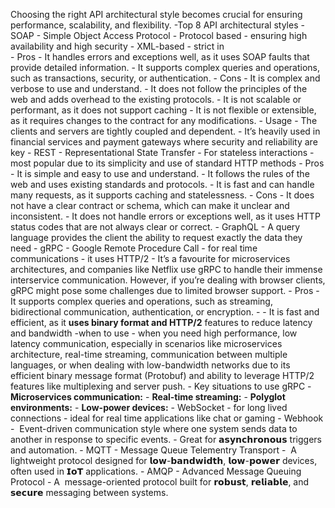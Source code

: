Choosing the right API architectural style becomes crucial for ensuring performance, scalability, and flexibility.
-Top 8 API architectural styles
	- SOAP 
		- Simple Object Access Protocol
		- Protocol based 
		- ensuring high availability and high security
		- XML-based
		- strict in  
		- Pros
			- It handles errors and exceptions well, as it uses SOAP faults that provide detailed information.
			- It supports complex queries and operations, such as transactions, security, or authentication.
		- Cons
			-  It is complex and verbose to use and understand.
			- It does not follow the principles of the web and adds overhead to the existing protocols.
			- It is not scalable or performant, as it does not support caching
			- It is not flexible or extensible, as it requires changes to the contract for any modifications.
		- Usage
			- The clients and servers are tightly coupled and dependent.
			- It’s heavily used in financial services and payment gateways where security and reliability are key
	- REST 
		- Representational State Transfer
		- For stateless interactions
		- most popular due to its simplicity and  use of standard HTTP methods
		- Pros
			- It is simple and easy to use and understand.
			- It follows the rules of the web and uses existing standards and protocols.
			- It is fast and can handle many requests, as it supports caching and statelessness.
		- Cons
			- It does not have a clear contract or schema, which can make it unclear and inconsistent.
			- It does not handle errors or exceptions well, as it uses HTTP status codes that are not always clear or correct.
	- GraphQL
		- A query language provides the client the ability to request exactly the data they need
	- gRPC
		- Google Remote Procedure Call
		- for real time communications
		- it uses HTTP/2
		- It’s a favourite for microservices architectures, and companies like Netflix use gRPC to handle their immense interservice communication. However, if you’re dealing with browser clients, gRPC might pose some challenges due to limited browser support.
		- Pros
			- It supports complex queries and operations, such as streaming, bidirectional communication, authentication, or encryption.
			- - It is fast and efficient, as it **uses binary format and HTTP/2** features to reduce latency and bandwidth
		 -when to use 
			 - when you need high performance, low latency communication, especially in scenarios like microservices architecture, real-time streaming, communication between multiple languages, or when dealing with low-bandwidth networks due to its efficient binary message format (Protobuf) and ability to leverage HTTP/2 features like multiplexing and server push.
			 - Key situations to use gRPC
				 - **Microservices communication:**
				 - **Real-time streaming:**
				 - **Polyglot environments:**
				 - **Low-power devices:**
	- WebSocket
		- for long lived connections
		- ideal for real time applications like chat or gaming
	- Webhook
		-  Event-driven communication style where one system sends data to another in response to specific events. 
		- Great for 𝗮𝘀𝘆𝗻𝗰𝗵𝗿𝗼𝗻𝗼𝘂𝘀 triggers and automation.
	- MQTT
		- Message Queue Telementry Transport
		-  A lightweight protocol designed for 𝗹𝗼𝘄-𝗯𝗮𝗻𝗱𝘄𝗶𝗱𝘁𝗵, 𝗹𝗼𝘄-𝗽𝗼𝘄𝗲𝗿 devices, often used in 𝗜𝗼𝗧 applications.
	- AMQP
		- Advanced Message Queuing Protocol
		-  A  message-oriented protocol built for 𝗿𝗼𝗯𝘂𝘀𝘁, 𝗿𝗲𝗹𝗶𝗮𝗯𝗹𝗲, and 𝘀𝗲𝗰𝘂𝗿𝗲 messaging between systems.
